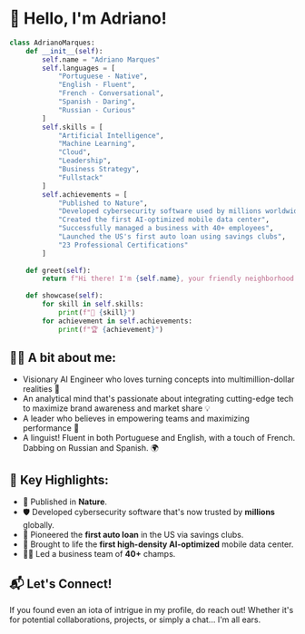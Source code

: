# 👋 Hello, I'm Adriano! 

```python
class AdrianoMarques:
    def __init__(self):
        self.name = "Adriano Marques"
        self.languages = [
            "Portuguese - Native",
            "English - Fluent",
            "French - Conversational",
            "Spanish - Daring",
            "Russian - Curious"
        ]
        self.skills = [
            "Artificial Intelligence",
            "Machine Learning",
            "Cloud",
            "Leadership",
            "Business Strategy",
            "Fullstack"
        ]
        self.achievements = [
            "Published to Nature",
            "Developed cybersecurity software used by millions worldwide",
            "Created the first AI-optimized mobile data center",
            "Successfully managed a business with 40+ employees",
            "Launched the US's first auto loan using savings clubs",
            "23 Professional Certifications"
        ]
    
    def greet(self):
        return f"Hi there! I'm {self.name}, your friendly neighborhood AI Engineer!"
    
    def showcase(self):
        for skill in self.skills:
            print(f"🚀 {skill}")
        for achievement in self.achievements:
            print(f"🏆 {achievement}")
```

## 👨‍💼 A bit about me:
- Visionary AI Engineer who loves turning concepts into multimillion-dollar realities 🚀
- An analytical mind that's passionate about integrating cutting-edge tech to maximize brand awareness and market share 💡
- A leader who believes in empowering teams and maximizing performance 🌟
- A linguist! Fluent in both Portuguese and English, with a touch of French. Dabbing on Russian and Spanish. 🌍

## 🎯 Key Highlights:
- 📖 Published in **Nature**.
- 🛡 Developed cybersecurity software that's now trusted by **millions** globally.
- 🚗 Pioneered the **first auto loan** in the US via savings clubs.
- 💾 Brought to life the **first high-density AI-optimized** mobile data center.
- 👨‍💼 Led a business team of **40+** champs.

## 📬 Let's Connect!
If you found even an iota of intrigue in my profile, do reach out! Whether it's for potential collaborations, projects, or simply a chat... I'm all ears.


<!--
**adrianomarques/adrianomarques** is a ✨ _special_ ✨ repository because its `README.md` (this file) appears on your GitHub profile.

Here are some ideas to get you started:

- 🔭 I’m currently working on ...
- 📫 How to reach me: ...
- 🌱 I’m currently learning ...
- 👯 I’m looking to collaborate on ...
- 🤔 I’m looking for help with ...
- 💬 Ask me about ...
- 😄 Pronouns: ...
- ⚡ Fun fact: ...
-->
